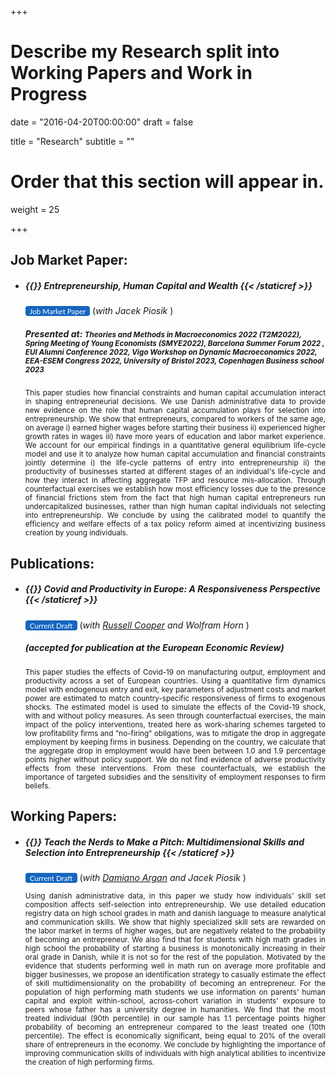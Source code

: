 +++
# Describe my Research split into Working Papers and Work in Progress

date = "2016-04-20T00:00:00"
draft = false

title = "Research"
subtitle = ""

# Order that this section will appear in.
weight = 25

+++

<link rel="stylesheet" href=https://cdnjs.cloudflare.com/ajax/libs/font-awesome/6.2.1/css/all.min.css>
<style>
.bg-rollover:hover{
    background-color: #585f6a !important;
    border-color:#1565c0;
    color: #ffffff !important;
  }
  .wx{
    width: 250px;
  }
}
</style>

<h2>Job Market Paper:</h2>


<ul><li><h5> {{<staticref "uploads/JMP.pdf" "newtab" >}} Entrepreneurship, Human Capital and Wealth  {{< /staticref >}}</h5>
<small>
<a rel="noopener"
   target="_blank"
   class="bg-rollover"
   href=https://leonardoindraccolo.netlify.app/uploads/JMP.pdf
   style="background-color: #1565c0;
          font-family: Lato, sans-serif;
          font-weight:;
          text-decoration: none;
          text-align: center;
          padding: 1px 1px;
          color: #ffffff;
          border-radius: 4px;
          margin:0px auto;
          text-align: center;
          display: inline-block;>
<span style="mso-text-raise: 10pt;">&nbsp Job Market Paper &nbsp </span>
</a></small> (<i>with Jacek Piosik </i>)

<h5> Presented at: <small> Theories and Methods in Macroeconomics 2022 (T2M2022), Spring Meeting of Young Economists (SMYE2022), Barcelona Summer Forum 2022 , EUI Alumni Conference 2022, Vigo Workshop on Dynamic Macroeconomics 2022, EEA-ESEM Congress 2022, University of Bristol 2023, Copenhagen Business school 2023  </small></h5>

<p align="justify"> <small>
This paper studies how financial constraints and human capital accumulation interact in shaping entrepreneurial decisions. We use Danish administrative data to provide new evidence on the role that human capital accumulation plays for selection into entrepreneurship. We show that entrepreneurs, compared to workers of the same age, on average i) earned higher wages before starting their business ii) experienced higher growth rates in wages iii) have more years of education and labor market experience. We account for our empirical findings in a quantitative general equilibrium life-cycle model and use it to analyze how human capital accumulation and financial constraints jointly determine i) the life-cycle patterns of entry into entrepreneurship ii) the productivity of businesses started at different stages of an individual's life-cycle and how they interact in affecting aggregate TFP and resource mis-allocation. Through counterfactual exercises we establish how most efficiency losses due to the presence of financial frictions stem from the fact that high human capital entrepreneurs run undercapitalized businesses, rather than high human capital individuals not selecting into entrepreneurship. We conclude by using the calibrated model to quantify the efficiency and welfare effects of a tax policy reform aimed at incentivizing business creation by young individuals.
</small></p></li></ul>

<h2>Publications:</h2>



<ul><li><h5> {{<staticref "uploads/CIH_23.pdf" "newtab" >}} Covid and Productivity in Europe: A Responsiveness Perspective   {{< /staticref >}}</h5>
<small>
<a rel="noopener"
   target="_blank"
   class="bg-rollover"
   href=https://leonardoindraccolo.netlify.app/uploads/CIH_23.pdf
   style="background-color: #1565c0;
          font-family: Lato, sans-serif;
          font-weight:;
          text-decoration: none;
          text-align: center;
          padding: 1px 1px;
          color: #ffffff;
          border-radius: 4px;
          margin:0px auto;
          text-align: center;
          display: inline-block;>
<span style="mso-text-raise: 10pt;">&nbsp Current Draft &nbsp </span>
</a></small> (<i>with <a href=https://sites.google.com/site/coopereconomics/ target="_blank">Russell Cooper</a>  and Wolfram Horn </i>)



<h5><i> (accepted for publication at the European Economic Review)</i> </h5>


<p align="justify"> <small> This paper studies the effects of Covid-19 on manufacturing output, employment and productivity across a set of European countries. Using a quantitative firm dynamics model with endogenous entry and exit, key parameters of adjustment costs and market power are estimated to match country-specific responsiveness of firms to exogenous shocks. The estimated model is used to simulate the effects of the Covid-19 shock, with and without policy measures. As seen through counterfactual exercises, the main impact of the policy interventions, treated here as work-sharing schemes targeted to low profitability firms and "no-firing" obligations, was to mitigate the drop in aggregate employment by keeping firms in business. Depending on the country, we calculate that the aggregate drop in employment would have been between 1.0 and 1.9 percentage points higher without policy support. We do not find evidence of adverse productivity effects from these interventions. From these counterfactuals, we establish the importance of targeted subsidies and the sensitivity of employment responses to firm beliefs. </small></p></li></ul>


<h2>Working Papers:</h2>



<ul><li><h5> {{<staticref "uploads/draft_08_23.pdf" "newtab" >}} Teach the Nerds to Make a Pitch: Multidimensional Skills and Selection into Entrepreneurship  {{< /staticref >}}</h5>
<small>
<a rel="noopener"
   target="_blank"
   class="bg-rollover"
   href=https://leonardoindraccolo.netlify.app/uploads/draft_08_23.pdf
   style="background-color: #1565c0;
          font-family: Lato, sans-serif;
          font-weight:;
          text-decoration: none;
          text-align: center;
          padding: 1px 1px;
          color: #ffffff;
          border-radius: 4px;
          margin:0px auto;
          text-align: center;
          display: inline-block;>
<span style="mso-text-raise: 10pt;">&nbsp Current Draft &nbsp </span>
</a></small> </a></small> (<i>with <a href=https://www.damianoargan.com target="_blank">Damiano Argan</a>  and Jacek Piosik </i>)

<p align="justify"> <small>Using danish administrative data, in this paper we study how individuals' skill set composition affects self-selection into entrepreneurship. We use detailed education registry data on high school grades in math and danish language to measure analytical and communication skills. We show that highly specialized skill sets are rewarded on the labor market in terms of higher wages, but are negatively related to the probability of becoming an entrepreneur. We also find that for students with high math grades in high school the probability of starting a business is monotonically increasing in their oral grade in Danish, while it is not so for the rest of the population. Motivated by the evidence that students performing well in math run on average more profitable and bigger businesses, we propose an identification strategy to casually estimate the effect of skill multidimensionality on the probability of becoming an entrepreneur. For the population of high performing math students we use information on parents' human capital and exploit within-school, across-cohort variation in students' exposure to peers whose father has a university degree in humanities. We find that the most treated individual (90th percentile) in our sample has 1.1 percentage points higher probability of becoming an entrepreneur compared to the least treated one (10th percentile). The effect is economically significant, being equal to 20% of the overall share of entrepreneurs in the economy. We conclude by highlighting the importance of improving communication skills of individuals with high analytical abilities to incentivize the creation of high performing firms.
</small></p></li></ul>
